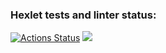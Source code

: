 ### Hexlet tests and linter status:
[![Actions Status](https://github.com/Maxonquall/java-project-61/workflows/hexlet-check/badge.svg)](https://github.com/Maxonquall/java-project-61/actions)
<a href="https://codeclimate.com/github/Maxonquall/java-project-61/maintainability"><img src="https://api.codeclimate.com/v1/badges/6ddb86c0b8c0ba10bf52/maintainability" /></a>
